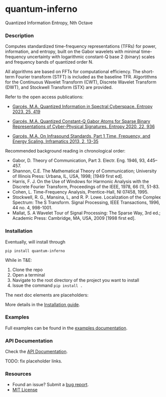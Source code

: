 # quantum-inferno
Quantized Information Entropy, Nth Octave

### Description
Computes standardized time-frequency representations (TFRs) for power, information, and entropy, 
built on the Gabor wavelets with minimal time-frequency uncertainty with 
logarithmic constant-Q base 2 (binary) scales and frequency bands 
of quantized order N.

All algorithms are based on FFTs for computational efficiency. 
The short-term Fourier transform (STFT) is included as the baseline TFR.
Algortithms for the Continuous Wavelet Transform (CWT), Discrete Wavelet Transform (DWT), 
and Stockwell Transform (STX) are provided.

Refer to the open access publications:

- [Garcés, M.A. Quantized Information in Spectral Cyberspace. Entropy 2023, 25, 419](https://doi.org/10.3390/e25030419)

- [Garcés, M.A. Quantized Constant-Q Gabor Atoms for 
Sparse Binary Representations of Cyber-Physical Signatures. Entropy 2020, 22, 936](https://doi.org/10.3390/e22090936)

- [Garcés, M.A. On Infrasound Standards, Part 1 Time, Frequency, and Energy Scaling. 
Inframatics 2013, 2, 13-35](https://doi.org/10.4236/inframatics.2013.22002)
 
Recommended background reading in chronological order:
- Gabor, D. Theory of Communication, Part 3. Electr. Eng. 1946, 93, 445–457.
- Shannon, C.E. The Mathematical Theory of Communication; University of Illinois Press: Urbana, IL, USA, 1998; [1949 first ed].
- Harris, F. J. On the Use of Windows for Harmonic Analysis with the Discrete Fourier Transform, Proceedings of the IEEE, 1978, 66 (1), 51-83.
- Cohen, L. Time-Frequency Analysis, Prentice-Hall, NI 07458, 1995.
- Stockwell, R. G., Mansina, L, and R. P. Lowe. Localization of the Complex Spectrum: The S Transform. Signal Processing, IEEE Transactions, 1996, 44 no. 4, 998-1001.
- Mallat, S. A Wavelet Tour of Signal Processing: The Sparse Way, 3rd ed.; Academic Press: Cambridge, MA, USA, 2009 [1998 first ed].


### Installation

Eventually, will install through
```shell script
pip install quantum-inferno
```
While in T&E:

1) Clone the repo
2) Open a terminal
3) Navigate to the root directory of the project you want to install
4) Issue the command `pip install .`

The next doc elements are placeholders:

More details in the [Installation guide](https://github.com/RedVoxInc/libquantum/blob/master/docs/libquantum/intallation.md).

### Examples
Full examples can be found in the [examples documentation](https://github.com/RedVoxInc/libquantum/blob/master/docs/libquantum/examples.md#examples-using-libquantum).

### API Documentation
Check the [API Documentation](https://redvoxinc.github.io/libquantum).

TODO: fix placeholder links.

### Resources

- Found an issue? Submit a [bug report](https://github.com/ISLA-UH/quantum-inferno/issues).
- [MIT License](https://github.com/ISLA_UH/quantum-inferno/blob/main/LICENSE)
